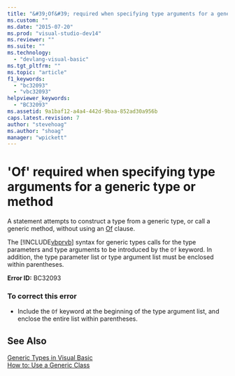 ```yaml
---
title: "&#39;Of&#39; required when specifying type arguments for a generic type or method | Microsoft Docs"
ms.custom: ""
ms.date: "2015-07-20"
ms.prod: "visual-studio-dev14"
ms.reviewer: ""
ms.suite: ""
ms.technology: 
  - "devlang-visual-basic"
ms.tgt_pltfrm: ""
ms.topic: "article"
f1_keywords: 
  - "bc32093"
  - "vbc32093"
helpviewer_keywords: 
  - "BC32093"
ms.assetid: 9a1baf12-a4a4-442d-9baa-852ad30a956b
caps.latest.revision: 7
author: "stevehoag"
ms.author: "shoag"
manager: "wpickett"
---
```

# &#39;Of&#39; required when specifying type arguments for a generic type or method
A statement attempts to construct a type from a generic type, or call a generic method, without using an [Of](../../visual-basic/language-reference/statements/of-clause.md) clause.  
  
 The [!INCLUDE[vbprvb](../../includes/vbprvb-md.md)] syntax for generic types calls for the type parameters and type arguments to be introduced by the `Of` keyword. In addition, the type parameter list or type argument list must be enclosed within parentheses.  
  
 **Error ID:** BC32093  
  
### To correct this error  
  
-   Include the `Of` keyword at the beginning of the type argument list, and enclose the entire list within parentheses.  
  
## See Also  
 [Generic Types in Visual Basic](../../visual-basic/programming-guide/language-features/data-types/generic-types.md)   
 [How to: Use a Generic Class](../../visual-basic/programming-guide/language-features/data-types/how-to-use-a-generic-class.md)